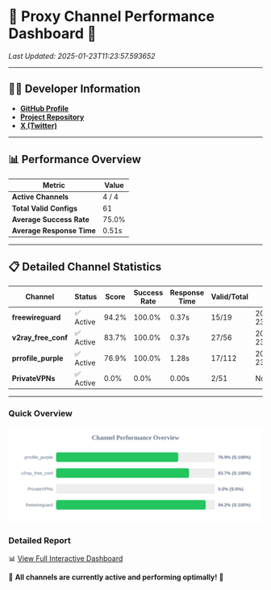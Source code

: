 # 🌟 Proxy Channel Performance Dashboard 🌟

_Last Updated: 2025-01-23T11:23:57.593652_

---

## 👩‍💻 Developer Information

- **[GitHub Profile](https://github.com/4n0nymou3)**  
- **[Project Repository](https://github.com/4n0nymou3/multi-proxy-config-fetcher)**  
- **[X (Twitter)](https://x.com/4n0nymou3)**  

---

## 📊 Performance Overview

| Metric                | Value       |
|-----------------------|-------------|
| **Active Channels**   | 4 / 4       |
| **Total Valid Configs** | 61          |
| **Average Success Rate** | 75.0%      |
| **Average Response Time** | 0.51s       |

---

## 📋 Detailed Channel Statistics

| Channel          | Status     | Score  | Success Rate | Response Time | Valid/Total | Last Success               |
|------------------|------------|--------|--------------|---------------|-------------|----------------------------|
| **freewireguard**  | ✅ Active  | 94.2%  | 100.0% | 0.37s         | 15/19       | 2025-01-23T11:23:57.591861 |
| **v2ray_free_conf**  | ✅ Active  | 83.7%  | 100.0% | 0.37s         | 27/56       | 2025-01-23T11:23:28.260451 |
| **prrofile_purple**  | ✅ Active  | 76.9%  | 100.0% | 1.28s         | 17/112       | 2025-01-23T11:23:27.851635 |
| **PrivateVPNs**  | ✅ Active  | 0.0%  | 0.0% | 0.00s         | 2/51       | None |

---

### Quick Overview
<div align="center">
  <a href="https://raw.githubusercontent.com/nullluser/NullRepo/refs/heads/main/assets/channel_stats_chart.svg">
    <img src="https://raw.githubusercontent.com/nullluser/NullRepo/refs/heads/main/assets/channel_stats_chart.svg" alt="Source Performance Statistics" width="800">
  </a>
</div>

### Detailed Report
📊 [View Full Interactive Dashboard](https://htmlpreview.github.io/?https://github.com/nullluser/NullRepo/blob/main/assets/performance_report.html)

🎉 **All channels are currently active and performing optimally!** 🎉
